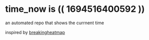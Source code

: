 # time_now is (( 1694516400592 ))

an automated repo that shows the currnent time

inspired by [breakingheatmap](https://github.com/breakingheatmap/breakingheatmap)